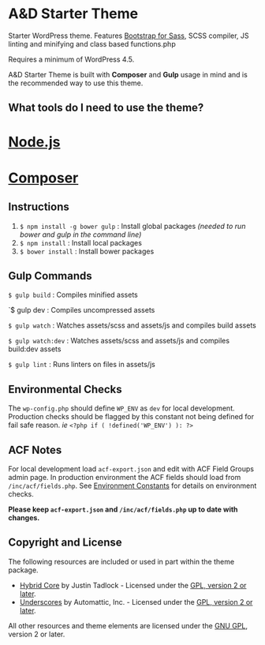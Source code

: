 # A&D Starter Theme
Starter WordPress theme. Features [Bootstrap for Sass](https://github.com/twbs/bootstrap-sass), SCSS compiler, JS linting and minifying and class based functions.php

Requires a minimum of WordPress 4.5.

A&D Starter Theme is built with **Composer** and **Gulp** usage in mind and is the recommended way to use this theme.

## What tools do I need to use the theme?
# [Node.js](https://github.com/ackmann-dickenson/ad-wp-starter-theme/wiki/Install-Node.js)
# [Composer](https://getcomposer.org/doc/00-intro.md#globally)

## Instructions
1. `$ npm install -g bower gulp` : Install global packages _(needed to run bower and gulp in the command line)_
2. `$ npm install` : Install local packages
3. `$ bower install` :  Install bower packages

## Gulp Commands
`$ gulp build` : Compiles minified assets

`$ gulp dev : Compiles uncompressed assets

`$ gulp watch` : Watches assets/scss and assets/js and compiles build assets

`$ gulp watch:dev` : Watches assets/scss and assets/js and compiles build:dev assets

`$ gulp lint` : Runs linters on files in assets/js

## Environmental Checks
The `wp-config.php` should define `WP_ENV` as `dev` for local development. Production checks should be flagged by this constant not being defined for fail safe reason. *ie* `<?php if ( !defined('WP_ENV') ): ?>`

## ACF Notes

For local development load `acf-export.json` and edit with ACF Field Groups admin page. In production environment the ACF fields should load from `/inc/acf/fields.php`. See [Environment Constants](https://github.com/ackmann-dickenson/ad-wp-starter-theme#environmental-checks) for details on environment checks.

**Please keep `acf-export.json` and `/inc/acf/fields.php` up to date with changes.**

## Copyright and License
The following resources are included or used in part within the theme package.

* [Hybrid Core](http://themehybrid.com/) by Justin Tadlock - Licensed under the [GPL, version 2 or later](http://www.gnu.org/licenses/old-licenses/gpl-2.0.html).
* [Underscores](http://underscores.me/) by Automattic, Inc. - Licensed under the [GPL, version 2 or later](http://www.gnu.org/licenses/old-licenses/gpl-2.0.html).

All other resources and theme elements are licensed under the [GNU GPL](http://www.gnu.org/licenses/old-licenses/gpl-2.0.html), version 2 or later.